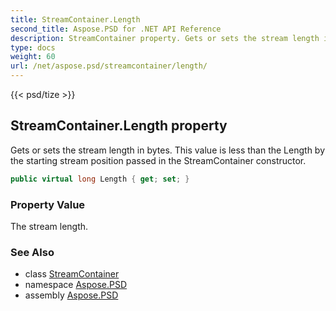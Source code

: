 ```yaml
---
title: StreamContainer.Length
second_title: Aspose.PSD for .NET API Reference
description: StreamContainer property. Gets or sets the stream length in bytes. This value is less than the Length by the starting stream position passed in the StreamContainer constructor
type: docs
weight: 60
url: /net/aspose.psd/streamcontainer/length/
---
```

{{< psd/tize >}}
## StreamContainer.Length property

Gets or sets the stream length in bytes. This value is less than the Length by the starting stream position passed in the StreamContainer constructor.

```csharp
public virtual long Length { get; set; }
```

### Property Value

The stream length.

### See Also

* class [StreamContainer](../)
* namespace [Aspose.PSD](../../../aspose.psd/)
* assembly [Aspose.PSD](../../../)


